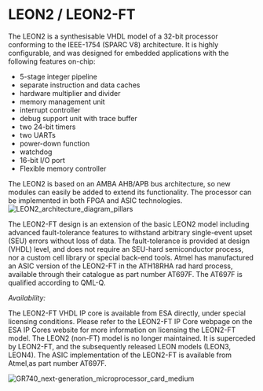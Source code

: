 # LEON2 / LEON2-FT
The LEON2 is a synthesisable VHDL model of a 32-bit processor conforming to the IEEE-1754 (SPARC V8) architecture. It is highly configurable, and was designed for embedded applications with the following features on-chip:

* 5-stage integer pipeline
* separate instruction and data caches
* hardware multiplier and divider
* memory management unit
* interrupt controller
* debug support unit with trace buffer
* two 24-bit timers
* two UARTs
* power-down function
* watchdog
* 16-bit I/O port
* Flexible memory controller

The LEON2 is based on an AMBA AHB/APB bus architecture, so new modules can easily be added to extend its functionality. The processor can be implemented in both FPGA and ASIC technologies.
![LEON2_architecture_diagram_pillars](https://user-images.githubusercontent.com/58098260/234860188-788758e4-7e9e-4170-a6c1-d350c634f176.jpg)


The LEON2-FT design is an extension of the basic LEON2 model including advanced fault-tolerance features to withstand arbitrary single-event upset (SEU) errors without loss of data. The fault-tolerance is provided at design (VHDL) level, and does not require an SEU-hard semiconductor process, nor a custom cell library or special back-end tools. Atmel has manufactured an ASIC version of the LEON2-FT in the ATH18RHA rad hard process, available through their catalogue as part number AT697F. The AT697F is qualified according to QML-Q.

*Availability:*

The LEON2-FT VHDL IP core is available from ESA directly, under special licensing conditions. Please refer to the LEON2-FT IP Core webpage on the ESA IP Cores website for more information on licensing the LEON2-FT model.
The LEON2 (non-FT) model is no longer maintained. It is superceded by LEON2-FT, and the subsequently released LEON models (LEON3, LEON4).
The ASIC implementation of the LEON2-FT is available from Atmel,as part number AT697F.

![GR740_next-generation_microprocessor_card_medium](https://user-images.githubusercontent.com/58098260/234861085-d22a4587-087d-4bdc-8f9e-63e46ea97212.jpg)
